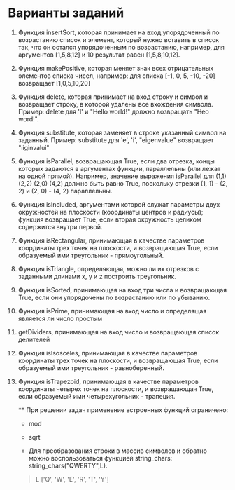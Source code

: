 # Варианты заданий 

1. Функция insertSort, которая принимает на вход упорядоченный по возрастанию список и элемент, который нужно вставить в список так, что он остался упорядоченным по возрастанию, например, для аргументов [1,5,8,12] и 10 результат равен [1,5,8,10,12].

2. Функция makePositive, которая меняет знак всех отрицательных элементов списка чисел, например: для списка [-1, 0, 5, -10, -20] возвращает [1,0,5,10,20]

3. Функция delete, которая принимает на вход строку и символ и возвращает строку, в которой удалены все вхождения символа. Пример: delete для 'l' и "Hello world!" должно возвращать "Heo word!".

4. Функция substitute, которая заменяет в строке указанный символ на заданный. Пример: substitute для 'e', 'i', "eigenvalue" возвращает "iiginvalui"

5. Функция isParallel, возвращающая True, если два отрезка, концы которых задаются в аргументах функции, параллельны (или лежат на одной прямой). Например, значение выражения isParallel для (1,1) (2,2) (2,0) (4,2) должно быть равно True, поскольку отрезки (1, 1) - (2, 2) и (2, 0) - (4, 2) параллельны.

6. Функция isIncluded, аргументами которой служат параметры двух окружностей на плоскости (координаты центров и радиусы); функция возвращает True, если вторая окружность целиком содержится внутри первой.

7. Функция isRectangular, принимающая в качестве параметров координаты трех точек на плоскости, и возвращающая True, если образуемый ими треугольник - прямоугольный.

8. Функция isTriangle, определяющая, можно ли их отрезков с заданными длинами x, y и z построить треугольник.

9. Функция isSorted, принимающая на вход три числа и возвращающая True, если они упорядочены по возрастанию или по убыванию.

10. Функция isPrime, принимающая на вход число и определящая является ли число простым

11. getDividers, принимающая на вход число и возвращающая список делителей

12. Функция isIsosceles, принимающая в качестве параметров координаты трех точек на плоскости, и возвращающая True, если образуемый ими треугольник - равноберенный.
  
13. Функция isTrapezoid, принимающая в качестве параметров координаты четырех точек на плоскости, и возвращающая True, если образуемый ими четырехугольник - трапеция.

    **
    При решении задач применение встроенных функций ограничено: 
    - mod
    - sqrt

    - Для преобразования строки в массив символов и обратно можно воспользоваться функцией string_chars:
    string_chars("QWERTY",L).
    > L	
    ['Q', 'W', 'E', 'R', 'T', 'Y']

    